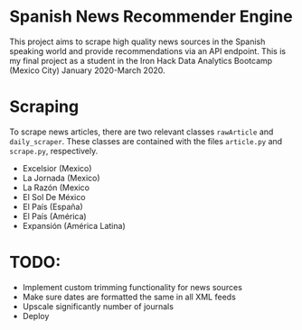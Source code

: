 # Spanish News Recommender Engine
This project aims to scrape high quality news sources in the Spanish speaking world and provide recommendations via an API endpoint. This is my final project as a student in the Iron Hack Data Analytics Bootcamp (Mexico City) January 2020-March 2020.

# Scraping
To scrape news articles, there are two relevant classes `rawArticle` and `daily_scraper`. These classes are contained with the files `article.py` and `scrape.py`, respectively.

- Excelsior (Mexico)
- La Jornada (Mexico)
- La Razón (Mexico
- El Sol De México
- El País (España)
- El País (América)
- Expansión (América Latina)

# TODO:

- Implement custom trimming functionality for news sources
- Make sure dates are formatted the same in all XML feeds
- Upscale significantly number of journals
- Deploy


